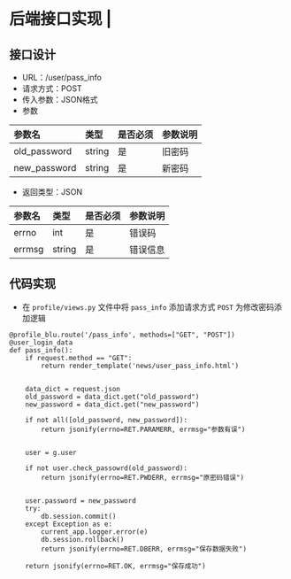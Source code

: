# 后端接口实现 \|

## 接口设计 <a id="&#x63A5;&#x53E3;&#x8BBE;&#x8BA1;"></a>

* URL：/user/pass\_info
* 请求方式：POST
* 传入参数：JSON格式
* 参数

| 参数名 | 类型 | 是否必须 | 参数说明 |
| :--- | :--- | :--- | :--- |
| old\_password | string | 是 | 旧密码 |
| new\_password | string | 是 | 新密码 |

* 返回类型：JSON

| 参数名 | 类型 | 是否必须 | 参数说明 |
| :--- | :--- | :--- | :--- |
| errno | int | 是 | 错误码 |
| errmsg | string | 是 | 错误信息 |

## 代码实现 <a id="&#x4EE3;&#x7801;&#x5B9E;&#x73B0;"></a>

* 在 `profile/views.py` 文件中将 `pass_info` 添加请求方式 `POST` 为修改密码添加逻辑

```text
@profile_blu.route('/pass_info', methods=["GET", "POST"])
@user_login_data
def pass_info():
    if request.method == "GET":
        return render_template('news/user_pass_info.html')

    
    data_dict = request.json
    old_password = data_dict.get("old_password")
    new_password = data_dict.get("new_password")

    if not all([old_password, new_password]):
        return jsonify(errno=RET.PARAMERR, errmsg="参数有误")

    
    user = g.user

    if not user.check_passowrd(old_password):
        return jsonify(errno=RET.PWDERR, errmsg="原密码错误")

    
    user.password = new_password
    try:
        db.session.commit()
    except Exception as e:
        current_app.logger.error(e)
        db.session.rollback()
        return jsonify(errno=RET.DBERR, errmsg="保存数据失败")

    return jsonify(errno=RET.OK, errmsg="保存成功")
```

